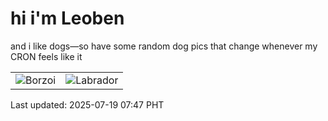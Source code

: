 # hi i'm Leoben

and i like dogs—so have some random dog pics that change whenever my CRON feels like it

|  |  |
|--------|----------|
| ![Borzoi](https://random-dog-vercel.vercel.app/api/random-borzoi?v=1752882452) | ![Labrador](https://random-dog-vercel.vercel.app/api/random-labrador?v=1752882452) |

Last updated: 2025-07-19 07:47 PHT

